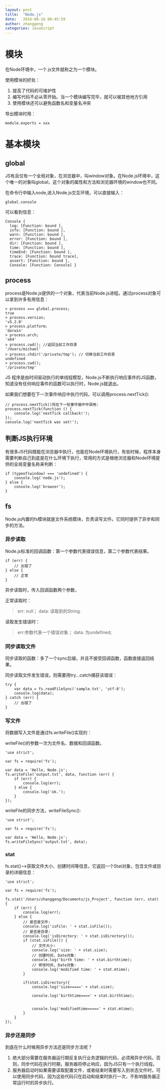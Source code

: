 ```yaml
---
layout: post
title:  "Node.js"
date:   2016-08-16 08:45:59
author: zhanggeng
categories: JavaScript
---
```


# 模块

在Node环境中，一个.js文件就称之为一个模块。

使用模块的好处：

1. 提高了代码的可维护性
2. 编写代码不必从零开始。当一个模块编写完毕，就可以被其他地方引用
3. 使用模块还可以避免函数名和变量名冲突

导出模块时用：

```
module.exports = xxx
```

# 基本模块

## global

JS有且仅有一个全局对象，在浏览器中，叫window对象。在Node.js环境中，这个唯一的对象叫global，这个对象的属性和方法和浏览器环境的window也不同。

在命令行中输入node,进入Node.js交互环境，可以直接输入：

```
global.console
```

可以看到信息：

```
Console {
  log: [Function: bound ],
  info: [Function: bound ],
  warn: [Function: bound ],
  error: [Function: bound ],
  dir: [Function: bound ],
  time: [Function: bound ],
  timeEnd: [Function: bound ],
  trace: [Function: bound trace],
  assert: [Function: bound ],
  Console: [Function: Console] }
```

## process

process是Node.js提供的一个对象，代表当前Node.js进程。通过process对象可以拿到许多有用信息：

```
> process === global.process;
true
> process.version;
'v5.2.0'
> process.platform;
'darwin'
> process.arch;
'x64'
> process.cwd(); //返回当前工作目录
'/Users/michael'
> process.chdir('/private/tmp'); // 切换当前工作目录
undefined
> process.cwd();
'/private/tmp'
```

JS 程序是由时间驱动执行的单线程模型，Node.js不断执行响应事件的JS函数，知道没有任何响应事件的函数可以执行时，Node.js就退出。

如果我们想要在下一次事件响应中执行代码，可以调用process.nextTick():

```
// process.nextTick()将在下一轮事件循环中调用:
process.nextTick(function () {
    console.log('nextTick callback!');
});
console.log('nextTick was set!');
```

## 判断JS执行环境

有很多JS代码既能在浏览器中执行，也能在Node环境执行，有些时候，程序本身需要判断自己到底是在什么环境下执行，常用的方式是根绝浏览器和Node环境提供的全局变量名称来判断：

```
if (typeof(window) === 'undefined') {
    console.log('node.js');
} else {
    console.log('browser');
}
```

## fs

Node.js内置的fs模块就是文件系统模块，负责读写文件。它同时提供了异步和同步的方法。

### 异步读取

Node.js标准的回调函数：第一个参数代表错误信息，第二个参数代表结果。

```
if (err) {
    // 出错了
} else {
    // 正常
}
```
异步读取时，传入回调函数两个参数，

正常读取时：
> err: null；
> data: 读取到的String.

读取发生错误时：

> err:参数代表一个错误对象；
> data: 为undefined;

### 同步读取文件

同步读取的函数：多了一个sync后缀，并且不接受回调函数，函数直接返回结果。

同步读取文件发生错误，则需要用try...catch捕获该错误：

```
try {
    var data = fs.readFileSync('sample.txt', 'utf-8');
    console.log(data);
} catch (err) {
    // 出错了
}
```

### 写文件

将数据写入文件是通过fs.writeFile()实现的：

writeFile()的参数一次为文件名、数据和回调函数。

```
'use strict';

var fs = require('fs');

var data = 'Hello, Node.js';
fs.writeFile('output.txt', data, function (err) {
    if (err) {
        console.log(err);
    } else {
        console.log('ok.');
    }
});
```

writeFile的同步方法，writeFileSync():

```
'use strict';

var fs = require('fs');

var data = 'Hello, Node.js';
fs.writeFileSync('output.txt', data);
```

### stat

fs.stat()——>获取文件大小、创建时间等信息，它返回一个Stat对象，包含文件或目录的详细信息：

```
'use strict';

var fs = require('fs');

fs.stat('/Users/zhanggeng/Documents/js_Project', function (err, stat) {
    if (err) {
        console.log(err);
    } else {
        // 是否是文件:
        console.log('isFile: ' + stat.isFile());
        // 是否是目录:
        console.log('isDirectory: ' + stat.isDirectory());
        if (stat.isFile()) {
            // 文件大小:
            console.log('size: ' + stat.size);
            // 创建时间, Date对象:
            console.log('birth time: ' + stat.birthtime);
            // 修改时间, Date对象:
            console.log('modified time: ' + stat.mtime);
        }

        if(stat.isDirectory){
            console.log('size=====' + stat.size);

            console.log('birthtime====' + stat.birthtime);


            console.log('modifiedtime=====' + stat.mtime);
        }
    }
});
```

### 异步还是同步

到底在什么时候用异步方法还是同步方法呢？

1. 绝大部分需要在服务器运行期反复执行业务逻辑的代码，必须用异步代码，否则，同步代码在执行时期，服务器将停止响应，因为JS只有一个执行线程。
2. 服务器启动时如果需要读取配置文件，或者结束时需要写入到状态文件时，可以使用同步代码，因为这些代码只在启动和结束时执行一次，不影响服务器正常运行时的异步执行。






